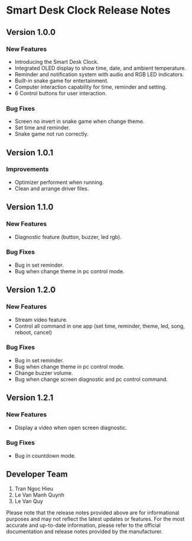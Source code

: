 # Smart Desk Clock Release Notes

## Version 1.0.0

### New Features
- Introducing the Smart Desk Clock.
- Integrated OLED display to show time, date, and ambient temperature.
- Reminder and notification system with audio and RGB LED indicators.
- Built-in snake game for entertainment.
- Computer interaction capability for time, reminder and setting.
- 6 Control buttons for user interaction.

### Bug Fixes
- Screen no invert in snake game when change theme.
- Set time and reminder.
- Snake game not run correctly.

## Version 1.0.1

### Improvements
- Optimizer performent when running.
- Clean and arrange driver files.

## Version 1.1.0

### New Features
- Diagnostic feature (button, buzzer, led rgb).

### Bug Fixes
- Bug in set reminder.
- Bug when change theme in pc control mode.

## Version 1.2.0

### New Features
- Stream video feature.
- Control all command in one app (set time, reminder, theme, led, song, reboot, cancel)

### Bug Fixes
- Bug in set reminder.
- Bug when change theme in pc control mode.
- Change buzzer volume.
- Bug when change screen diagnostic and pc control command.

## Version 1.2.1

### New Features
- Display a video when open screen diagnostic.

### Bug Fixes
- Bug in countdown mode.

## Developer Team
1. Tran Ngoc Hieu
2. Le Van Manh Quynh
3. Le Van Quy

Please note that the release notes provided above are for informational purposes and may not reflect the latest updates or features. For the most accurate and up-to-date information, please refer to the official documentation and release notes provided by the manufacturer.